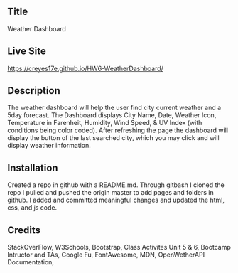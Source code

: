 ## Title

Weather Dashboard

## Live Site

https://creyes17e.github.io/HW6-WeatherDashboard/

## Description

The weather dashboard will help the user find city current weather and a 5day forecast. The Dashboard displays City Name, Date, Weather Icon, Temperature in Farenheit, Humidity, Wind Speed, & UV Index (with conditions being color coded). After refreshing the page the dashboard will display the button of the last searched city, which you may click and will display weather information.

## Installation

Created a repo in github with a README.md. Through gitbash I cloned the repo I pulled and pushed the origin master to add pages and folders in github. I added and committed meaningful changes and updated the html, css, and js code.

## Credits

StackOverFlow, W3Schools, Bootstrap, Class Activites Unit 5 & 6, Bootcamp Intructor and TAs, Google Fu, FontAwesome, MDN, OpenWetherAPI Documentation,
